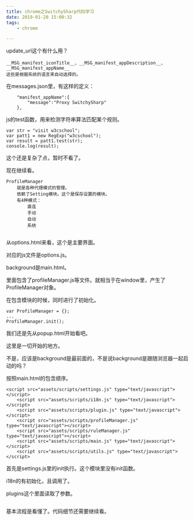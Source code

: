 ```yaml
---
title: chrome之SwitchySharp代码学习
date: 2019-01-20 15:00:32
tags:
	- chrome

---
```




update_url这个有什么用？

```
__MSG_manifest_iconTitle__、__MSG_manifest_appDescription__、__MSG_manifest_appName__
这些是根据系统的语言来自动选择的。
```

在messages.json里，有这样的定义：

```
    "manifest_appName":{
        "message":"Proxy SwitchySharp"
    },
```



js的test函数，用来检测字符串算法匹配某个规则。

```
var str = "visit w3cschool";
var patt1 = new RegExp("w3cschool");
var result = patt1.test(str);
console.log(result);
```



这个还是复杂了点，暂时不看了。



现在继续看。

```
ProfileManager
	就是各种代理模式的管理。
	依赖了Setting模块。这个是保存设置的模块。
	有4种模式：
		直连
		手动
		自动
		系统
		
```



从options.html来看，这个是主要界面。

对应的js文件是options.js。

background是main.html。

里面包含了profileManager.js等文件。就相当于在window里，产生了ProfileManager对象。

在包含模块的时候，同时进行了初始化。

```
var ProfileManager = {};
...
ProfileManager.init();
```



我们还是先从popup.html开始看吧。

这里是一切开始的地方。

不是，应该是background是最前面的，不是说background是跟随浏览器一起启动的吗？

按照main.html的包含顺序。

```
<script src="assets/scripts/settings.js" type="text/javascript"></script>
    <script src="assets/scripts/i18n.js" type="text/javascript"></script>
    <script src="assets/scripts/plugin.js" type="text/javascript"></script>
    <script src="assets/scripts/profileManager.js" type="text/javascript"></script>
    <script src="assets/scripts/ruleManager.js" type="text/javascript"></script>
    <script src="assets/scripts/main.js" type="text/javascript"></script>
    <script src="assets/scripts/utils.js" type="text/javascript"></script>
```

首先是settings.js里的init执行。这个模块里没有init函数。

i18n的有初始化，且调用了。

plugins这个里面读取了参数。

```

```



基本流程是看懂了。代码细节还需要继续看。

